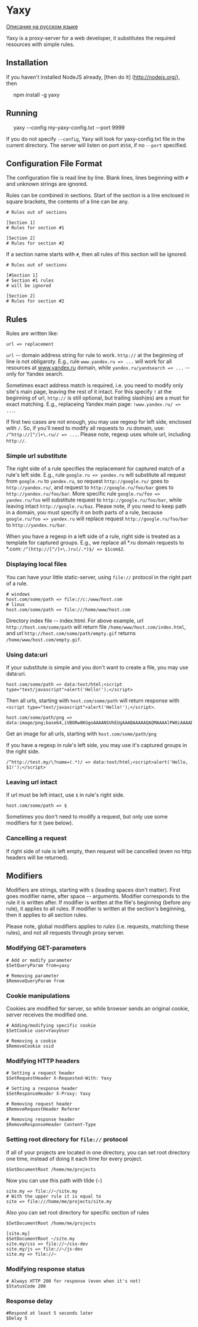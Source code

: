 # Yaxy

[Описание на русском языке](readme_ru.md)

Yaxy is a proxy-server for a web developer, it substitutes the required resources with simple rules.

## Installation

If you haven't installed NodeJS already, [then do it] (http://nodejs.org/), then

     npm install -g yaxy

## Running

     yaxy --config my-yaxy-config.txt --port 9999

If you do not specify `--config`, Yaxy will look for yaxy-config.txt file in the current directory. The server will listen on port `8558`, if no `--port` specified.

## Configuration File Format

The configuration file is read line by line. Blank lines, lines beginning with `#` and unknown strings are ignored.

Rules can be combined in sections. Start of the section is a line enclosed in square brackets, the contents of a line can be any.

    # Rules out of sections

    [Section 1]
    # Rules for section #1

    [Section 2]
    # Rules for section #2

If a section name starts with `#`, then all rules of this section will be ignored.

    # Rules out of sections

    [#Section 1]
    # Section #1 rules
    # will be ignored

    [Section 2]
    # Rules for section #2

## Rules

Rules are written like:

    url => replacement

`url` -- domain address string for rule to work. `http://` at the beginning of line is not obligaroty. E.g., rule `www.yandex.ru => ...` will work for all resources at www.yandex.ru domain, while `yandex.ru/yandsearch => ...` -- only for Yandex search.

Sometimes exact address match is required, i.e. you need to modify only site's main page, leaving the rest of it intact. For this specify `!` at the beginning of url, `http://` is still optional, but trailing slash(es) are a must for exact matching. E.g., replaceing Yandex main page:  `!www.yandex.ru/ => ...`.


If first two cases are not enough, you may use regexp for left side, enclosed with `/`. So, if you'll need to modify all requests to .ru domain, use:  `/^http://[^/]+\.ru// => ...`. Please note, regexp uses whole url, including `http://`.

### Simple url substitute

The right side of a rule specifies the replacement for captured match of a rule's left side. E.g., rule `google.ru => yandex.ru` will substitute all request from `google.ru` to `yandex.ru`, so request `http://google.ru/` goes to `http://yandex.ru/`, and request to `http://google.ru/foo/bar` goes to `http://yandex.ru/foo/bar`.
More specific rule `google.ru/foo => yandex.ru/foo` will substitute request to `http://google.ru/foo/bar`, while leaving intact `http://google.ru/baz`. Please note, if you need to keep path in a domain, you must specify it on both parts of a rule, because `google.ru/foo => yandex.ru` will replace request `http://google.ru/foo/bar` to `http://yandex.ru/bar`.

When you have a regexp in a left side of a rule, right side is treated as a template for captured groups. E.g., we replace all *.ru domain requests to *.com: `/^(http://[^/]+\.)ru(/.*)$/ => $1com$2`.

### Displaying local files

You can have your little static-server, using `file://` protocol in the right part of a rule.

    # windows
    host.com/some/path => file://c:/www/host.com
    # linux
    host.com/some/path => file:///home/www/host.com

Directory index file -- index.html. For above example, url `http://host.com/some/path` will return file `/home/www/host.com/index.html`, and url `http://host.com/some/path/empty.gif` returns `/home/www/host.com/empty.gif`.

### Using data:uri

If your substitute is simple and you don't want to create a file, you may use data:uri.

    host.com/some/path => data:text/html;<script type="text/javascript">alert('Hello!');</script>

Then all urls, starting with `host.com/some/path` will return response with `<script type="text/javascript">alert('Hello!');</script>`.

    host.com/some/path/png => data:image/png;base64,iVBORw0KGgoAAAANSUhEUgAAABAAAAAQAQMAAAAlPW0iAAAABlBMVEUAAAD///+l2Z/dAAAAM0lEQVR4nGP4/5/h/1+G/58ZDrAz3D/McH8yw83NDDeNGe4Ug9C9zwz3gVLMDA/A6P9/AFGGFyjOXZtQAAAAAElFTkSuQmCC

Get an image for all urls, starting with `host.com/some/path/png`

If you have a regexp in rule's left side, you may use it's captured groups in the right side.

    /^http://test.my/\?name=(.*)/ => data:text/html;<script>alert('Hello, $1!');</script>

### Leaving url intact

If url must be left intact, use `$` in rule's right side.

    host.com/some/path => $

Sometimes you don't need to modify a request, but only use some modifiers for it (see below).

### Cancelling a request

If right side of rule is left empty, then request will be cancelled (even no http headers will be returned).

## Modifiers

Modifiers are strings, starting with `$` (leading spaces don't matter). First goes modifier name, after space -- arguments. Modifier corresponds to the rule it is written after. If modifier is written at the file's beginning (before any rule), it applies to all rules. If modifier is written at the section's beginning, then it applies to all section rules.

Please note, global modifiers applies to *rules* (i.e. requests, matching these rules), and not all requests through proxy server.

### Modifying GET-parameters

    # Add or modify parameter
    $SetQueryParam from=yaxy

    # Removing parameter
    $RemoveQueryParam from

### Cookie manipulations

Cookies are modified for server, so while browser sends an original cookie, server receives the modified one.

    # Adding/modifying specific cookie
    $SetCookie user=YaxyUser

    # Removing a cookie
    $RemoveCookie ssid

### Modifying HTTP headers

    # Setting a request header
    $SetRequestHeader X-Requested-With: Yaxy

    # Setting a response header
    $SetResponseHeader X-Proxy: Yaxy

    # Removing request header
    $RemoveRequestHeader Referer

    # Removing response header
    $RemoveResponseHeader Content-Type

### Setting root directory for `file://` protocol

If all of your projects are located in one directory, you can set root directory one time, instead of doing it each time for every project.

    $SetDocumentRoot /home/me/projects

Now you can use this path with tilde (`~`)

    site.my => file://~/site.my
    # With the upper rule it is equal to
    site => file:///home/me/projects/site.my

Also you can set root directory for specific section of rules

    $SetDocumentRoot /home/me/projects

    [site.my]
    $SetDocumentRoot ~/site.my
    site.my/css => file://~/css-dev
    site.my/js => file://~/js-dev
    site.my => file://~    

### Modifying response status

    # Always HTTP 200 for response (even when it's not)
    $StatusCode 200

### Response delay

    #Respond at least 5 seconds later
    $Delay 5
